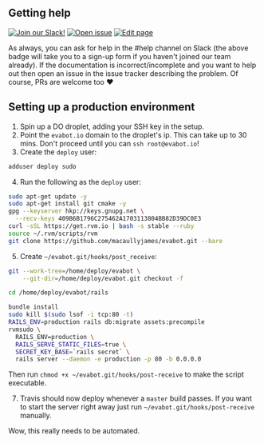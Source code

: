 ## Getting help
[![Join our Slack!](https://img.shields.io/badge/slack-join%20us!-e01563.svg)](http://slack.evabot.io)
[![Open issue](https://img.shields.io/badge/report-issue-yellow.svg)](https://github.com/macaullyjames/evabot/issues/new)
[![Edit page](https://img.shields.io/badge/edit-page-lightgrey.svg)](https://github.com/macaullyjames/evabot/edit/master/README.md)

As always, you can ask for help in the #help channel on Slack (the above badge
will take you to a sign-up form if you haven't joined our team already). If
the documentation is incorrect/incomplete and you want to help out then open an
issue in the issue tracker describing the problem. Of course, PRs are welcome
too ❤️

## Setting up a production environment
1. Spin up a DO droplet, adding your SSH key in the setup.
2. Point the `evabot.io` domain to the droplet's ip. This can take up to 30
   mins. Don't proceed until you can `ssh root@evabot.io`!
3. Create the `deploy` user:

  ```bash
  adduser deploy sudo
  ```
4. Run the following as the `deploy` user:

  ```bash
  sudo apt-get update -y
  sudo apt-get install git cmake -y
  gpg --keyserver hkp://keys.gnupg.net \
    --recv-keys 409B6B1796C275462A1703113804BB82D39DC0E3
  curl -sSL https://get.rvm.io | bash -s stable --ruby
  source ~/.rvm/scripts/rvm
  git clone https://github.com/macaullyjames/evabot.git --bare
  ```
  
5. Create `~/evabot.git/hooks/post_receive`:

  ```bash
  git --work-tree=/home/deploy/evabot \
      --git-dir=/home/deploy/evabot.git checkout -f
  
  cd /home/deploy/evabot/rails
  
  bundle install
  sudo kill $(sudo lsof -i tcp:80 -t)
  RAILS_ENV=production rails db:migrate assets:precompile
  rvmsudo \
    RAILS_ENV=production \      
    RAILS_SERVE_STATIC_FILES=true \
    SECRET_KEY_BASE=`rails secret` \
    rails server --daemon -e production -p 80 -b 0.0.0.0
  ```
  Then run `chmod +x ~/evabot.git/hooks/post-receive` to make the script
  executable.

  
7. Travis should now deploy whenever a `master` build passes. If you want to
   start the server right away just run `~/evabot.git/hooks/post-receive`
   manually.

Wow, this really needs to be automated.
